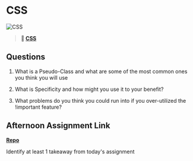 # CSS

![CSS](https://bcw.blob.core.windows.net/public/cssUnit/1411879719053976)

> **📖 [CSS](https://codeworksacademy.com/fs-student-guide/resources/wk1/03-CSS)**

## Questions

1. What is a Pseudo-Class and what are some of the most common ones you think you will use

2. What is Specificity and how might you use it to your benefit?

3. What problems do you think you could run into if you over-utilized the !important feature?

## Afternoon Assignment Link

**[Repo](https://github.com/TyHafen/<ASSIGNMENT_REPO>)**

Identify at least 1 takeaway from today's assignment
